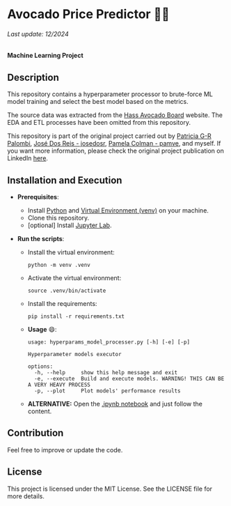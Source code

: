 # Avocado Price Predictor 🥑🤑

###### Last update: 12/2024

#### Machine Learning Project

## Description

This repository contains a hyperparameter processor to brute-force ML model training and select the best model based on the metrics.

The source data was extracted from the [Hass Avocado Board](https://hassavocadoboard.com/) website. The EDA and ETL processes have been omitted from this repository.

This repository is part of the original project carried out by [Patricia G-R Palombi](https://www.linkedin.com/in/patricia-g-r-palombi-269b78183/), [José Dos Reis - josedosr](https://github.com/josedosr), [Pamela Colman - pamve](https://github.com/pamve), and myself. If you want more information, please check the original project publication on LinkedIn [here](https://www.linkedin.com/posts/dmunoz-m_proyecto-02-avocado-temporal-series-activity-7165847101237542912-lvkd?utm_source=share&utm_medium=member_desktop).

## Installation and Execution

- **Prerequisites**:

  - Install [Python](https://www.python.org/downloads/) and [Virtual Environment (venv)](https://docs.python.org/3/library/venv.html) on your machine.
  - Clone this repository.
  - [optional] Install [Jupyter Lab](https://jupyter.org/install).

- **Run the scripts**:

  - Install the virtual environment:

    ```
    python -m venv .venv
    ```
  - Activate the virtual environment:

    ```
    source .venv/bin/activate
    ```
  - Install the requirements:

    ```
    pip install -r requirements.txt
    ```
  - **Usage** 😄:

    ```
    usage: hyperparams_model_processer.py [-h] [-e] [-p]

    Hyperparameter models executor

    options:
      -h, --help     show this help message and exit
      -e, --execute  Build and execute models. WARNING! THIS CAN BE A VERY HEAVY PROCESS
      -p, --plot     Plot models' performance results
    ```
  - **ALTERNATIVE:** Open the [.ipynb notebook](hyperparam_models_processer.ipynb) and just follow the content.

## Contribution

Feel free to improve or update the code.

## License

This project is licensed under the MIT License. See the LICENSE file for more details.

